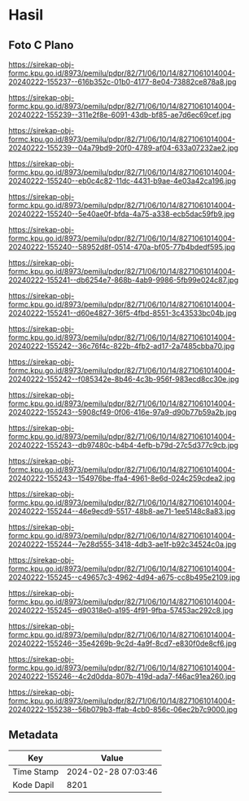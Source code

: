 # Hasil

## Foto C Plano

https://sirekap-obj-formc.kpu.go.id/8973/pemilu/pdpr/82/71/06/10/14/8271061014004-20240222-155237--616b352c-01b0-4177-8e04-73882ce878a8.jpg

https://sirekap-obj-formc.kpu.go.id/8973/pemilu/pdpr/82/71/06/10/14/8271061014004-20240222-155239--311e2f8e-6091-43db-bf85-ae7d6ec69cef.jpg

https://sirekap-obj-formc.kpu.go.id/8973/pemilu/pdpr/82/71/06/10/14/8271061014004-20240222-155239--04a79bd9-20f0-4789-af04-633a07232ae2.jpg

https://sirekap-obj-formc.kpu.go.id/8973/pemilu/pdpr/82/71/06/10/14/8271061014004-20240222-155240--eb0c4c82-11dc-4431-b9ae-4e03a42ca196.jpg

https://sirekap-obj-formc.kpu.go.id/8973/pemilu/pdpr/82/71/06/10/14/8271061014004-20240222-155240--5e40ae0f-bfda-4a75-a338-ecb5dac59fb9.jpg

https://sirekap-obj-formc.kpu.go.id/8973/pemilu/pdpr/82/71/06/10/14/8271061014004-20240222-155240--58952d8f-0514-470a-bf05-77b4bdedf595.jpg

https://sirekap-obj-formc.kpu.go.id/8973/pemilu/pdpr/82/71/06/10/14/8271061014004-20240222-155241--db6254e7-868b-4ab9-9986-5fb99e024c87.jpg

https://sirekap-obj-formc.kpu.go.id/8973/pemilu/pdpr/82/71/06/10/14/8271061014004-20240222-155241--d60e4827-36f5-4fbd-8551-3c43533bc04b.jpg

https://sirekap-obj-formc.kpu.go.id/8973/pemilu/pdpr/82/71/06/10/14/8271061014004-20240222-155242--36c76f4c-822b-4fb2-ad17-2a7485cbba70.jpg

https://sirekap-obj-formc.kpu.go.id/8973/pemilu/pdpr/82/71/06/10/14/8271061014004-20240222-155242--f085342e-8b46-4c3b-956f-983ecd8cc30e.jpg

https://sirekap-obj-formc.kpu.go.id/8973/pemilu/pdpr/82/71/06/10/14/8271061014004-20240222-155243--5908cf49-0f06-416e-97a9-d90b77b59a2b.jpg

https://sirekap-obj-formc.kpu.go.id/8973/pemilu/pdpr/82/71/06/10/14/8271061014004-20240222-155243--db97480c-b4b4-4efb-b79d-27c5d377c9cb.jpg

https://sirekap-obj-formc.kpu.go.id/8973/pemilu/pdpr/82/71/06/10/14/8271061014004-20240222-155243--154976be-ffa4-4961-8e6d-024c259cdea2.jpg

https://sirekap-obj-formc.kpu.go.id/8973/pemilu/pdpr/82/71/06/10/14/8271061014004-20240222-155244--46e9ecd9-5517-48b8-ae71-1ee5148c8a83.jpg

https://sirekap-obj-formc.kpu.go.id/8973/pemilu/pdpr/82/71/06/10/14/8271061014004-20240222-155244--7e28d555-3418-4db3-ae1f-b92c34524c0a.jpg

https://sirekap-obj-formc.kpu.go.id/8973/pemilu/pdpr/82/71/06/10/14/8271061014004-20240222-155245--c49657c3-4962-4d94-a675-cc8b495e2109.jpg

https://sirekap-obj-formc.kpu.go.id/8973/pemilu/pdpr/82/71/06/10/14/8271061014004-20240222-155245--d90318e0-a195-4f91-9fba-57453ac292c8.jpg

https://sirekap-obj-formc.kpu.go.id/8973/pemilu/pdpr/82/71/06/10/14/8271061014004-20240222-155246--35e4269b-9c2d-4a9f-8cd7-e830f0de8cf6.jpg

https://sirekap-obj-formc.kpu.go.id/8973/pemilu/pdpr/82/71/06/10/14/8271061014004-20240222-155246--4c2d0dda-807b-419d-ada7-f46ac91ea260.jpg

https://sirekap-obj-formc.kpu.go.id/8973/pemilu/pdpr/82/71/06/10/14/8271061014004-20240222-155238--56b079b3-ffab-4cb0-856c-06ec2b7c9000.jpg


## Metadata

| Key        | Value               |
| ---------- | ------------------- |
| Time Stamp | 2024-02-28 07:03:46 |
| Kode Dapil | 8201                |



